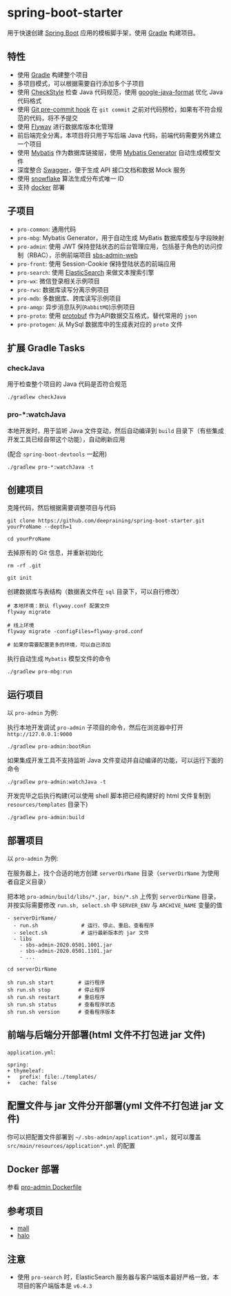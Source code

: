 # spring-boot-starter

用于快速创建 [Spring Boot](https://spring.io/projects/spring-boot) 应用的模板脚手架，使用 [Gradle](https://gradle.org/) 构建项目。

## 特性

- 使用 [Gradle](https://gradle.org/) 构建整个项目
- 多项目模式，可以根据需要自行添加多个子项目
- 使用 [CheckStyle](https://checkstyle.org/) 检查 Java 代码规范，使用 [google-java-format](https://github.com/google/google-java-format) 优化 Java 代码格式
- 使用 [Git pre-commit hook](./config/hooks) 在 `git commit` 之前对代码预检，如果有不符合规范的代码，将不予提交
- 使用 [Flyway](https://flywaydb.org/) 进行数据库版本化管理
- 前后端完全分离，本项目将只用于写后端 Java 代码，前端代码需要另外建立一个项目
- 使用 [Mybatis](https://www.mybatis.org/) 作为数据库链接层，使用 [Mybatis Generator](http://www.mybatis.org/generator/) 自动生成模型文件
- 深度整合 [Swagger](https://swagger.io/)，便于生成 API 接口文档和数据 Mock 服务
- 使用 [snowflake](https://github.com/twitter-archive/snowflake) 算法生成分布式唯一 ID
- 支持 [docker](https://www.docker.com/) 部署

## 子项目

- `pro-common`: 通用代码
- `pro-mbg`: Mybatis Generator，用于自动生成 MyBatis 数据库模型与字段映射
- `pro-admin`: 使用 JWT 保持登陆状态的后台管理应用，包括基于角色的访问控制（RBAC），示例前端项目 [sbs-admin-web](https://github.com/deepraining/sbs-admin-web)
- `pro-front`: 使用 Session-Cookie 保持登陆状态的前端应用
- `pro-search`: 使用 [ElasticSearch](https://www.elastic.co/) 来做文本搜索引擎
- `pro-wx`: 微信登录相关示例项目
- `pro-rws`: 数据库读写分离示例项目
- `pro-mdb`: 多数据库、跨库读写示例项目
- `pro-amqp`: 异步消息队列(`RabbitMQ`)示例项目
- `pro-proto`: 使用 [protobuf](https://github.com/protocolbuffers/protobuf) 作为API数据交互格式，替代常用的 `json`
- `pro-protogen`: 从 MySql 数据库中的生成表对应的 `proto` 文件

## 扩展 Gradle Tasks

### checkJava

用于检查整个项目的 Java 代码是否符合规范

```
./gradlew checkJava 
```

### pro-*:watchJava

本地开发时，用于监听 Java 文件变动，然后自动编译到 `build` 目录下（有些集成开发工具已经自带这个功能），自动刷新应用

(配合 `spring-boot-devtools` 一起用)

```
./gradlew pro-*:watchJava -t
```

## 创建项目

克隆代码，然后根据需要调整项目与代码

```
git clone https://github.com/deepraining/spring-boot-starter.git yourProName --depth=1

cd yourProName
```

去掉原有的 Git 信息，并重新初始化

```
rm -rf .git

git init
```

创建数据库与表结构（数据表文件在 `sql` 目录下，可以自行修改）

```
# 本地环境：默认 flyway.conf 配置文件
flyway migrate

# 线上环境
flyway migrate -configFiles=flyway-prod.conf

# 如果你需要配置更多的环境，可以自己添加
```

执行自动生成 `Mybatis` 模型文件的命令

```
./gradlew pro-mbg:run
```

## 运行项目

以 `pro-admin` 为例:

执行本地开发调试 `pro-admin` 子项目的命令，然后在浏览器中打开 `http://127.0.0.1:9000`

```
./gradlew pro-admin:bootRun
```

如果集成开发工具不支持监听 Java 文件变动并自动编译的功能，可以运行下面的命令

```
./gradlew pro-admin:watchJava -t
```

开发完毕之后执行构建(可以使用 shell 脚本把已经构建好的 html 文件复制到 `resources/templates` 目录下)

```
./gradlew pro-admin:build
```

## 部署项目

以 `pro-admin` 为例:

在服务器上，找个合适的地方创建 `serverDirName` 目录（`serverDirName` 为使用者自定义目录）

把本地 `pro-admin/build/libs/*.jar, bin/*.sh` 上传到 `serverDirName` 目录，并按实际需要修改 `run.sh, select.sh` 中 `SERVER_ENV` 与 `ARCHIVE_NAME` 变量的值

```
- serverDirName/
  - run.sh              # 运行、停止、重启、查看程序
  - select.sh           # 运行最新版本的 jar 文件
  - libs
    - sbs-admin-2020.0501.1001.jar
    - sbs-admin-2020.0501.1101.jar
    - ...
```

```
cd serverDirName

sh run.sh start        # 运行程序
sh run.sh stop         # 停止程序
sh run.sh restart      # 重启程序
sh run.sh status       # 查看程序状态
sh run.sh version      # 查看程序版本
```

## 前端与后端分开部署(html 文件不打包进 jar 文件)

`application.yml`: 

```
spring:
+ thymeleaf:
+   prefix: file:./templates/
+   cache: false
```

## 配置文件与 jar 文件分开部署(yml 文件不打包进 jar 文件)

你可以把配置文件部署到 `~/.sbs-admin/application*.yml`，就可以覆盖 `src/main/resources/application*.yml` 的配置

## Docker 部署

参看 [pro-admin Dockerfile](./pro-admin/Dockerfile)

## 参考项目

- [mall](https://github.com/macrozheng/mall)
- [halo](https://github.com/halo-dev/halo)

## 注意

- 使用 `pro-search` 时，ElasticSearch 服务器与客户端版本最好严格一致，本项目的客户端版本是 `v6.4.3`
